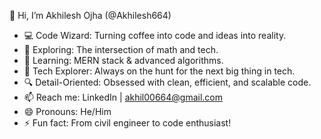 👋 Hi, I’m Akhilesh Ojha (@Akhilesh664)
- 💻 Code Wizard: Turning coffee into code and ideas into reality.
- 👀 Exploring: The intersection of math and tech.
- 🌱 Learning: MERN stack & advanced algorithms.
- 🚀 Tech Explorer: Always on the hunt for the next big thing in tech.
- 🔍 Detail-Oriented: Obsessed with clean, efficient, and scalable code.
- 📫 Reach me: LinkedIn | akhil00664@gmail.com
- 😄 Pronouns: He/Him 
- ⚡ Fun fact: From civil engineer to code enthusiast! 


<!---
Akhilesh664/Akhilesh664 is a ✨ special ✨ repository because its `README.md` (this file) appears on your GitHub profile.
You can click the Preview link to take a look at your changes.
--->
